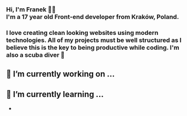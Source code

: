 ### Hi, I'm Franek 👋🏼 <br /> I'm a 17 year old Front-end developer from Kraków, Poland.
### I love creating clean looking websites using modern technologies. All of my projects must be well structured as I believe this is the key to being productive while coding. I'm also a scuba diver 🤿

## 🔭 I’m currently working on ...
## 🌱 I’m currently learning ...
- <!--
- 👯 I’m looking to collaborate on ...
- 🤔 I’m looking for help with ...
- 💬 Ask me about ...
- 😄 Pronouns: ...
- ⚡ Fun fact: ...
-->
- 📫 How to reach me: ...
